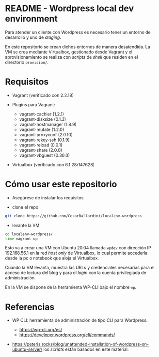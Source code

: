 # README - Wordpress local dev environment

Para atender un cliente con Wordpress es necesario tener un entorno de desarrollo y uno de _staging_.

En este repositorio se crean dichos entornos de manera desatendida.  La VM se crea mediante Virtualbox, gestionado desde Vagrant
y el aprovisionamiento se realiza con _scripts_ de _shell_ que residen en el directorio `provision/`.

# Requisitos

* Vagrant (verificado con 2.2.18)

* Plugins para Vagrant:

  * vagrant-cachier (1.2.1)
  * vagrant-disksize (0.1.3)
  * vagrant-hostmanager (1.8.9)
  * vagrant-mutate (1.2.0)
  * vagrant-proxyconf (2.0.10)
  * vagrant-rekey-ssh (0.1.9)
  * vagrant-reload (0.0.1)
  * vagrant-share (2.0.0)
  * vagrant-vbguest (0.30.0)

* Virtualbox (verificado con 6.1.28r147628)

# Cómo usar este repositorio

* Asegúrese de instalar los requisitos

* clone el repo

```bash
git clone https://github.com/CesarBallardini/localenv-wordpress
```

* levante la VM

```bash
cd localenv-wordpress/
time vagrant up
```

Esto va a crear una VM con Ubuntu 20.04 llamada `wpdev` con dirección IP 192.168.56.1 en la red _host only_ de Virtualbox, lo cual permite accederla 
desde la pc o notebook que aloja el Virtualbox.

Cuando la VM levanta, muestra las URLs y credenciales necesarias para el acceso de lectura del blog y para el _login_ con la cuenta privilegiada de administración.

En la VM se dispone de la herramienta WP-CLI bajo el nombre `wp`.


# Referencias

* WP CLI: herramienta de administración de tipo CLI para Wordpress.
  * https://wp-cli.org/es/
  * https://developer.wordpress.org/cli/commands/

* https://peteris.rocks/blog/unattended-installation-of-wordpress-on-ubuntu-server/ los _scripts_ están basados en este material.

